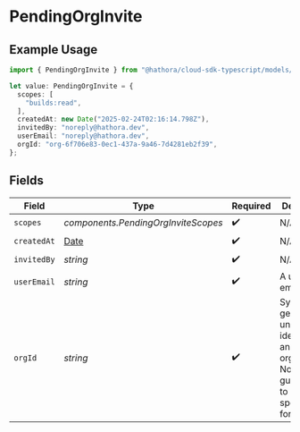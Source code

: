 # PendingOrgInvite

## Example Usage

```typescript
import { PendingOrgInvite } from "@hathora/cloud-sdk-typescript/models/components";

let value: PendingOrgInvite = {
  scopes: [
    "builds:read",
  ],
  createdAt: new Date("2025-02-24T02:16:14.798Z"),
  invitedBy: "noreply@hathora.dev",
  userEmail: "noreply@hathora.dev",
  orgId: "org-6f706e83-0ec1-437a-9a46-7d4281eb2f39",
};
```

## Fields

| Field                                                                                             | Type                                                                                              | Required                                                                                          | Description                                                                                       | Example                                                                                           |
| ------------------------------------------------------------------------------------------------- | ------------------------------------------------------------------------------------------------- | ------------------------------------------------------------------------------------------------- | ------------------------------------------------------------------------------------------------- | ------------------------------------------------------------------------------------------------- |
| `scopes`                                                                                          | *components.PendingOrgInviteScopes*                                                               | :heavy_check_mark:                                                                                | N/A                                                                                               |                                                                                                   |
| `createdAt`                                                                                       | [Date](https://developer.mozilla.org/en-US/docs/Web/JavaScript/Reference/Global_Objects/Date)     | :heavy_check_mark:                                                                                | N/A                                                                                               |                                                                                                   |
| `invitedBy`                                                                                       | *string*                                                                                          | :heavy_check_mark:                                                                                | N/A                                                                                               | noreply@hathora.dev                                                                               |
| `userEmail`                                                                                       | *string*                                                                                          | :heavy_check_mark:                                                                                | A user's email.                                                                                   | noreply@hathora.dev                                                                               |
| `orgId`                                                                                           | *string*                                                                                          | :heavy_check_mark:                                                                                | System generated unique identifier for an organization. Not guaranteed to have a specific format. | org-6f706e83-0ec1-437a-9a46-7d4281eb2f39                                                          |